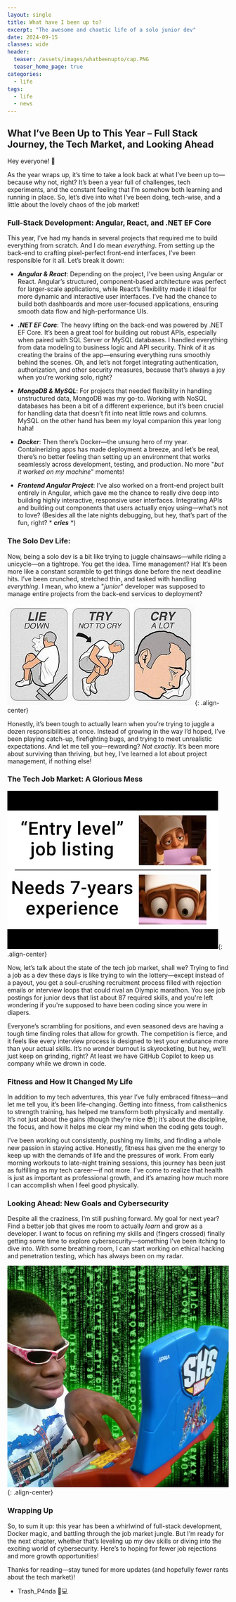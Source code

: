 ```yaml
---
layout: single
title: What have I been up to?
excerpt: "The awesome and chaotic life of a solo junior dev"
date: 2024-09-15
classes: wide
header:
  teaser: /assets/images/whatbeenupto/cap.PNG
  teaser_home_page: true
categories:
  - life
tags:  
  - life
  - news
---
```



## What I’ve Been Up to This Year – Full Stack Journey, the Tech Market, and Looking Ahead

Hey everyone! 👋

As the year wraps up, it’s time to take a look back at what I’ve been up to—because why not, right? It’s been a year full of challenges, tech experiments, and the constant feeling that I’m somehow both learning and running in place. So, let’s dive into what I’ve been doing, tech-wise, and a little about the lovely chaos of the job market!


### Full-Stack Development: Angular, React, and .NET EF Core

This year, I’ve had my hands in several projects that required me to build everything from scratch. And I do mean *everything*. From setting up the back-end to crafting pixel-perfect front-end interfaces, I’ve been responsible for it all. Let’s break it down:

- ***Angular & React***: Depending on the project, I’ve been using Angular or React. Angular’s structured, component-based architecture was perfect for larger-scale applications, while React’s flexibility made it ideal for more dynamic and interactive user interfaces. I’ve had the chance to build both dashboards and more user-focused applications, ensuring smooth data flow and high-performance UIs.

- ***.NET EF Core***: The heavy lifting on the back-end was powered by .NET EF Core. It’s been a great tool for building out robust APIs, especially when paired with SQL Server or MySQL databases. I handled everything from data modeling to business logic and API security. Think of it as creating the brains of the app—ensuring everything runs smoothly behind the scenes. Oh, and let’s not forget integrating authentication, authorization, and other security measures, because that’s always a joy when you’re working solo, right?

- ***MongoDB & MySQL***: For projects that needed flexibility in handling unstructured data, MongoDB was my go-to. Working with NoSQL databases has been a bit of a different experience, but it’s been crucial for handling data that doesn’t fit into neat little rows and columns. MySQL on the other hand has been my loyal companion this year long haha!

- ***Docker***: Then there’s Docker—the unsung hero of my year. Containerizing apps has made deployment a breeze, and let’s be real, there’s no better feeling than setting up an environment that works seamlessly across development, testing, and production. No more "*but it worked on my machine*" moments!

- ***Frontend Angular Project***: I’ve also worked on a front-end project built entirely in Angular, which gave me the chance to really dive deep into building highly interactive, responsive user interfaces. Integrating APIs and building out components that users actually enjoy using—what’s not to love? (Besides all the late nights debugging, but hey, that’s part of the fun, right? * ***cries*** *)

### The Solo Dev Life:

Now, being a solo dev is a bit like trying to juggle chainsaws—while riding a unicycle—on a tightrope. You get the idea. Time management? Ha! It’s been more like a constant scramble to get things done before the next deadline hits. I’ve been crunched, stretched thin, and tasked with handling *everything*. I mean, who knew a "*junior*" developer was supposed to manage entire projects from the back-end services to deployment?

![](/assets/images/whatbeenupto/cryalot.jpg){: .align-center}

Honestly, it’s been tough to actually learn when you’re trying to juggle a dozen responsibilities at once. Instead of growing in the way I’d hoped, I’ve been playing catch-up, firefighting bugs, and trying to meet unrealistic expectations. And let me tell you—rewarding? *Not exactly*. It’s been more about surviving than thriving, but hey, I’ve learned a lot about project management, if nothing else!

### The Tech Job Market: A Glorious Mess

![](/assets/images/whatbeenupto/entrylevel.jpg){: .align-center}

Now, let’s talk about the state of the tech job market, shall we? Trying to find a job as a dev these days is like trying to win the lottery—except instead of a payout, you get a soul-crushing recruitment process filled with rejection emails or interview loops that could rival an Olympic marathon. You see job postings for junior devs that list about 87 required skills, and you're left wondering if you're supposed to have been coding since you were in diapers.

Everyone’s scrambling for positions, and even seasoned devs are having a tough time finding roles that allow for growth. The competition is fierce, and it feels like every interview process is designed to test your endurance more than your actual skills. It’s no wonder burnout is skyrocketing, but hey, we’ll just keep on grinding, right? At least we have GitHub Copilot to keep us company while we drown in code.

### Fitness and How It Changed My Life

In addition to my tech adventures, this year I’ve fully embraced fitness—and let me tell you, it’s been life-changing. Getting into fitness, from calisthenics to strength training, has helped me transform both physically and mentally. It’s not just about the gains (though they’re nice 😎); it’s about the discipline, the focus, and how it helps me clear my mind when the coding gets tough.

I’ve been working out consistently, pushing my limits, and finding a whole new passion in staying active. Honestly, fitness has given me the energy to keep up with the demands of life and the pressures of work. From early morning workouts to late-night training sessions, this journey has been just as fulfilling as my tech career—if not more. I’ve come to realize that health is just as important as professional growth, and it’s amazing how much more I can accomplish when I feel good physically.

### Looking Ahead: New Goals and Cybersecurity

Despite all the craziness, I’m still pushing forward. My goal for next year? Find a better job that gives me room to actually *learn* and grow as a developer. I want to focus on refining my skills and (fingers crossed) finally getting some time to explore cybersecurity—something I’ve been itching to dive into. With some breathing room, I can start working on ethical hacking and penetration testing, which has always been on my radar.

![](/assets/images/whatbeenupto/hackerman.jpg){: .align-center}

### Wrapping Up

So, to sum it up: this year has been a whirlwind of full-stack development, Docker magic, and battling through the job market jungle. But I’m ready for the next chapter, whether that’s leveling up my dev skills or diving into the exciting world of cybersecurity. Here’s to hoping for fewer job rejections and more growth opportunities!

Thanks for reading—stay tuned for more updates (and hopefully fewer rants about the tech market)!


- Trash_P4nda 🦝💻